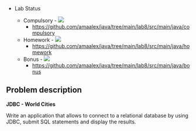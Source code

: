 - Lab Status

    - Compulsory - ![](https://us-central1-progress-markdown.cloudfunctions.net/progress/100)
        - https://github.com/amaalex/java/tree/main/lab8/src/main/java/compulsory
    - Homework - ![](https://us-central1-progress-markdown.cloudfunctions.net/progress/100)
        - https://github.com/amaalex/java/tree/main/lab8/src/main/java/homework
    - Bonus - ![](https://us-central1-progress-markdown.cloudfunctions.net/progress/25)
        - https://github.com/amaalex/java/tree/main/lab8/src/main/java/bonus

## Problem description

**JDBC - World Cities**

Write an application that allows to connect to a relational database by using JDBC, submit SQL statements and display the results.
